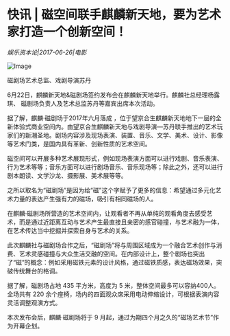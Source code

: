 # 快讯 | 磁空间联手麒麟新天地，要为艺术家打造一个创新空间！

*娱乐资本论|2017-06-26|电影*

![Image](http://static.ylzbl.com/uploads/ueditor/php/upload/image/20170626/1498462304319401.jpeg)

磁剧场艺术总监、戏剧导演苏丹

6月22日，麒麟新天地&磁剧场签约发布会在麒麟新天地举行。麒麟社总经理杨露琪、 磁剧场负责人及艺术总监苏丹等嘉宾出席本次活动。

据了解，麒麟·磁剧场于2017年六月落成 ，位于望京合生麒麟新天地地下一层的全新体验式商业空间内。由望京合生麒麟新天地与戏剧导演—苏丹联手推出的艺术玩家们的新潮圣地。剧场内容涉及现场表演、装置、音乐、文学、美术、设计、影像等艺术门类，是国内具有革新、创新性质的艺术空间。

磁空间可以开展多种艺术展现形式，例如现场表演方面可以进行戏剧、音乐表演、行为艺术等等；音乐方面可以进行剧场音乐、音乐现场等；除此之外，还可以进行剧本朗读、文学沙龙、摄影展、美术展等等。

之所以取名为“磁剧场”是因为给“磁”这个字赋予了更多的信息：希望通过多元化艺术力量的表达产生强有力的磁场，吸引有相同磁场的人。

在麒麟·磁剧场所营造的艺术空间内，让观看者不再从单纯的观看角度去感受艺术，而是通过近距离互动与艺术产生最直接且亲密的感官碰撞，与艺术融为一体，在艺术传达当中挖掘并探索自身与艺术的关系。

此次麒麟社与磁剧场合作之后，“磁剧场”将与周围区域成为一个融合艺术创作与消费、艺术灵感碰撞与大众生活交融的空间。在内部设计上，整个剧场也突出了“磁”的概念：例如采用磁铁元素的设计风格，通过磁铁质感，表达磁场效果，突破传统舞台的格调。

据了解，磁剧场占地 435 平方米，高度为 5 米，整体空间最多可以容纳400人。全场共有 220 余个座椅，场内的四面观众席采用电动伸缩设计，可根据表演内容灵活调整观演方式。

本次发布会后，麒麟·磁剧场将于 9 月起，通过为期四个月之久的“磁场艺术节”作为开幕企划。

